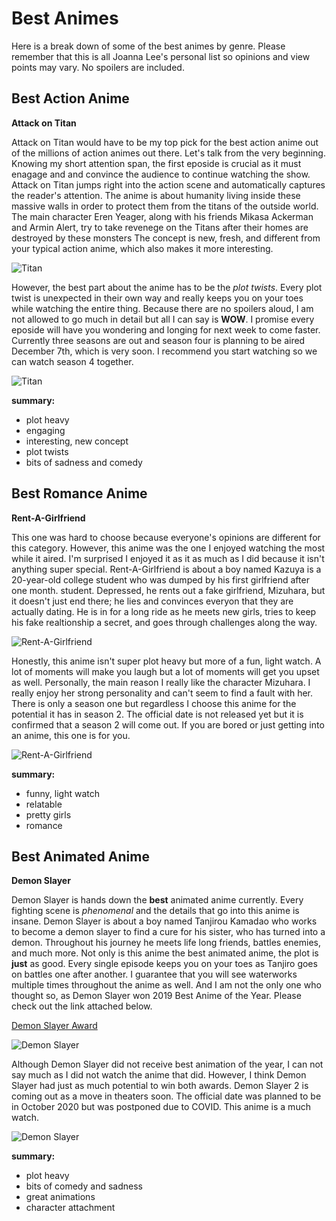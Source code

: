 # Best Animes
Here is a break down of some of the best animes by genre. 
Please remember that this is all Joanna Lee's personal list so opinions and view points may vary. 
No spoilers are included.

## Best Action Anime

**Attack on Titan**

Attack on Titan would have to be my top pick for the best action anime out of the millions of action animes out there. Let's talk from the very beginning. Knowing my short attention span, the first eposide is crucial as it must enagage and and convince the audience to continue watching the show. Attack on Titan jumps right into the action scene and automatically captures the reader's attention. The anime is about humanity living inside these massive walls in order to protect them from the titans of the outside world. The main character Eren Yeager, along with his friends Mikasa Ackerman and Armin Alert, try to take revenege on the Titans after their homes are destroyed by these monsters The  concept is new, fresh, and different from your typical action anime, which also makes it more interesting.

![Titan](https://media.giphy.com/media/xUA7b9BGCRbVlYnnLq/giphy.gif)
         

However, the best part about the anime has to be the *plot twists*. Every plot twist is unexpected in their own way and really keeps you on your toes while watching the entire thing. Because there are no spoilers aloud, I am not allowed to go much in detail but all I can say is **WOW**. I promise every eposide will have you wondering and longing for next week to come faster. Currently three seasons are out and season four is planning to be aired December 7th, which is very soon. I recommend you start watching so we can watch season 4 together.

![Titan](https://media.giphy.com/media/3o7bugwhhJE9WhxkYw/giphy.gif) 

**summary:**
- plot heavy
- engaging
- interesting, new concept
- plot twists
- bits of sadness and comedy



## Best Romance Anime

**Rent-A-Girlfriend**

This one was hard to choose because everyone's opinions are different for this category. However, this anime was the one I enjoyed watching the most while it aired. I'm surprised I enjoyed it as it as much as I did because it isn't anything super special. Rent-A-Girlfriend is about a boy named  Kazuya is a 20-year-old college student who was dumped by his first girlfriend after one month. student. Depressed, he rents out a fake girlfriend, Mizuhara, but it doesn't just end there; he lies and convinces everyon that they are actually dating. He is in for a long ride as he meets new girls, tries to keep his fake realtionship a secret, and goes through challenges along the way.

![Rent-A-Girlfriend](https://media.giphy.com/media/IctyxP62KpFbxqyjIW/giphy.gif)

Honestly, this anime isn't super plot heavy but more of a fun, light watch. A lot of moments will make you laugh but a lot of moments will get you upset as well. Personally, the main reason I really like the character Mizuhara. I really enjoy her strong personality and can't seem to find a fault with her. There is only a season one but regardless I choose this anime for the potential it has in season 2.  The official date is not released yet but it is confirmed that a season 2 will come out. If you are bored or just getting into an anime, this one is for you.


![Rent-A-Girlfriend](https://media1.tenor.com/images/fe42be34abdafaed9ed5b6f1429a2323/tenor.gif?itemid=17792052)

**summary:**
- funny, light watch
- relatable
- pretty girls
- romance

## Best Animated Anime

**Demon Slayer**

Demon Slayer is hands down the **best** animated anime currently. Every fighting scene is *phenomenal* and the details that go into this anime is insane. Demon Slayer is about a boy named Tanjirou Kamadao who works to become a demon slayer to find a cure for his sister, who has turned into a demon. Throughout his journey he meets life long friends, battles enemies, and much more. Not only is this anime the best animated anime, the plot is **just** as good. Every single episode keeps you on your toes as Tanjiro goes on battles one after another. I guarantee that you will see waterworks multiple times throughout the anime as well. And I am not the only one who thought so, as Demon Slayer won 2019 Best Anime of the Year. Please check out the link attached below. 

[Demon Slayer Award](https://www.polygon.com/2020/2/15/21138116/crunchyroll-anime-awards-best-anime-demon-slayer-mob-psycho)

![Demon Slayer](https://media.giphy.com/media/J6JazAkCVLId91L4yM/giphy.gif)

Although Demon Slayer did not receive best animation of the year, I can not say much as I did not watch the anime that did. However, I think Demon Slayer had just as much potential to win both awards. Demon Slayer 2 is coming out as a move in theaters soon. The official date was planned to be in October 2020 but was postponed due to COVID. This anime is a much watch.

![Demon Slayer](https://media.giphy.com/media/ggR8oaGvhUbtndQSR4/giphy.gif)

**summary:**
- plot heavy
- bits of comedy and sadness
- great animations
- character attachment
